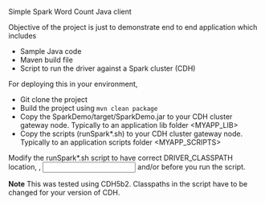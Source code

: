 Simple Spark Word Count Java client

Objective of the project is just to demonstrate end to end application which includes 
* Sample Java code
* Maven build file 
* Script to run the driver against a Spark cluster (CDH)

For deploying this in your environment,
* Git clone the project
* Build the project using ```mvn clean package```
* Copy the SparkDemo/target/SparkDemo.jar to your CDH cluster gateway node. Typically to an application lib folder <MYAPP_LIB>
* Copy the scripts (runSpark*.sh) to your CDH cluster gateway node. Typically to an application scripts folder
<MYAPP_SCRIPTS>

Modify the runSpark*.sh script to have correct DRIVER_CLASSPATH location, <Spark Master URL>, <input file path> and/or <output file path> before you run the script.

**Note** This was tested using CDH5b2. Classpaths in the script have to be changed for your version of CDH.
